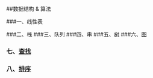 ##数据结构 & 算法

###一、线性表

###二、栈
###三、队列
###四、串
###五、[树](./树.md)
###六、[图](./图.md)
### 七、[查找](查找.md)

### 八、[排序](排序.md) 

